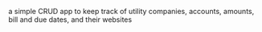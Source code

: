 a simple CRUD app to keep track of utility companies, accounts, amounts, bill and due dates, and their websites
